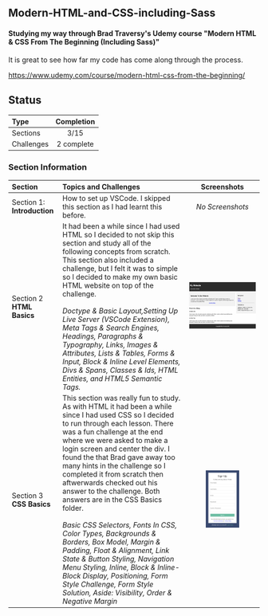## Modern-HTML-and-CSS-including-Sass

#### Studying my way through Brad Traversy's Udemy course "Modern HTML &amp; CSS From The Beginning (Including Sass)" 

It is great to see how far my code has come along through the process.

https://www.udemy.com/course/modern-html-css-from-the-beginning/

## Status

| Type               | Completion |
| :----------------- | :--------: |
| Sections          |   3/15    |
| Challenges      |    2  complete  |

### Section Information

|Section|Topics and Challenges|Screenshots|
|:--|:--|:--:|
|Section 1: **Introduction**| How to set up VSCode. I skipped this section as I had learnt this before.|*No Screenshots*|
|Section 2 **HTML Basics**| It had been a while since I had used HTML so I decided to not skip this section and study all of the following concepts from scratch. This section also included a challenge, but I felt it was to simple so I decided to make my own basic HTML website on top of the challenge. <br> <br> *Doctype & Basic Layout,Setting Up Live Server (VSCode Extension), Meta Tags & Search Engines, Headings, Paragraphs & Typography, Links, Images & Attributes, Lists & Tables, Forms & Input, Block & Inline Level Elements, Divs & Spans, Classes & Ids, HTML Entities, and HTML5 Semantic Tags.* |<img src="https://github.com/thompson-dean/Modern-HTML-and-CSS-including-Sass-/blob/main/02_HTML_Basics/screenshots/screen01.png" width=100% height=100%> |
|Section 3 **CSS Basics**| This section was really fun to study. As with HTML it had been a while since I had used CSS so I decided to run through each lesson. There was a fun challenge at the end where we were asked to make a login screen and center the div. I found the that Brad gave away too many hints in the challenge so I completed it from scratch then aftwerwards checked out his answer to the challenge. Both answers are in the CSS Basics folder.<br> <br>*Basic CSS Selectors, Fonts In CSS, Color Types, Backgrounds & Borders, Box Model, Margin & Padding, Float & Alignment, Link State & Button Styling, Navigation Menu Styling, Inline, Block & Inline-Block Display, Positioning, Form Style Challenge, Form Style Solution, Aside: Visibility, Order & Negative Margin*| <img src="https://github.com/thompson-dean/Modern-HTML-and-CSS-including-Sass-/blob/main/03_CSS_Basics/screenshots/screen01.png" width=50% height=50%> |


